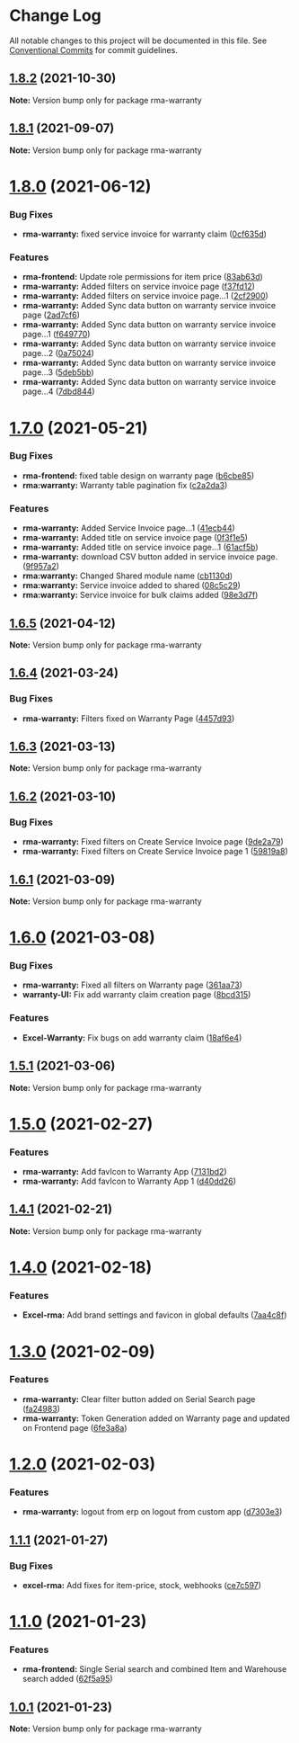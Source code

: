 # Change Log

All notable changes to this project will be documented in this file.
See [Conventional Commits](https://conventionalcommits.org) for commit guidelines.

## [1.8.2](https://gitlab.com/castlecraft/excel-rma/compare/rma-warranty@1.8.1...rma-warranty@1.8.2) (2021-10-30)

**Note:** Version bump only for package rma-warranty





## [1.8.1](https://gitlab.com/castlecraft/excel-rma/compare/rma-warranty@1.8.0...rma-warranty@1.8.1) (2021-09-07)

**Note:** Version bump only for package rma-warranty





# [1.8.0](https://gitlab.com/castlecraft/excel-rma/compare/rma-warranty@1.7.0...rma-warranty@1.8.0) (2021-06-12)


### Bug Fixes

* **rma-warranty:** fixed service invoice for warranty claim ([0cf635d](https://gitlab.com/castlecraft/excel-rma/commit/0cf635d4f65be76de235e2bc01cb453542014400))


### Features

* **rma-frontend:** Update role permissions for item price ([83ab63d](https://gitlab.com/castlecraft/excel-rma/commit/83ab63dde0b7a335213d5797ada12b9b4b0187e4))
* **rma-warranty:** Added filters on service invoice page ([f37fd12](https://gitlab.com/castlecraft/excel-rma/commit/f37fd1214f5987b51a9c82f9972cecf13b14a674))
* **rma-warranty:** Added filters on service invoice page...1 ([2cf2900](https://gitlab.com/castlecraft/excel-rma/commit/2cf2900e45b0418254b3829c159856ca16722227))
* **rma-warranty:** Added Sync data button on warranty service invoice page ([2ad7cf6](https://gitlab.com/castlecraft/excel-rma/commit/2ad7cf6871abea4a1eec4c6e4de23c3af2fc1810))
* **rma-warranty:** Added Sync data button on warranty service invoice page...1 ([f649770](https://gitlab.com/castlecraft/excel-rma/commit/f6497701ec8287475e39970b78856b48393e9e12))
* **rma-warranty:** Added Sync data button on warranty service invoice page...2 ([0a75024](https://gitlab.com/castlecraft/excel-rma/commit/0a7502473c6d489476c814d8e70ea6d5e7c3b667))
* **rma-warranty:** Added Sync data button on warranty service invoice page...3 ([5deb5bb](https://gitlab.com/castlecraft/excel-rma/commit/5deb5bb2a4d64c90e110d791e0833e0982020791))
* **rma-warranty:** Added Sync data button on warranty service invoice page...4 ([7dbd844](https://gitlab.com/castlecraft/excel-rma/commit/7dbd844b29b591200aebb64ee4c70f516c0e9b73))





# [1.7.0](https://gitlab.com/castlecraft/excel-rma/compare/rma-warranty@1.6.5...rma-warranty@1.7.0) (2021-05-21)


### Bug Fixes

* **rma-frontend:** fixed table design on warranty page ([b6cbe85](https://gitlab.com/castlecraft/excel-rma/commit/b6cbe855be0411bce4d1276af706ba3e7fa9b426))
* **rma:warranty:** Warranty table pagination fix ([c2a2da3](https://gitlab.com/castlecraft/excel-rma/commit/c2a2da35b567433545f9ecbbed037cf61fa0aa5a))


### Features

* **rma-warranty:** Added Service Invoice page...1 ([41ecb44](https://gitlab.com/castlecraft/excel-rma/commit/41ecb441bcd7c2f7ee7c4003b5f5556770d61536))
* **rma-warranty:** Added title on service invoice page ([0f3f1e5](https://gitlab.com/castlecraft/excel-rma/commit/0f3f1e5b49b6628ed6e216d0cdbda19abcd19156))
* **rma-warranty:** Added title on service invoice page...1 ([61acf5b](https://gitlab.com/castlecraft/excel-rma/commit/61acf5b96d9c1f228a2c458403fb79b1a63ddf19))
* **rma-warranty:** download CSV button added in service invoice page. ([9f957a2](https://gitlab.com/castlecraft/excel-rma/commit/9f957a287afb9494c4749970ece9a71a0d8f893b))
* **rma:warranty:** Changed Shared module name ([cb1130d](https://gitlab.com/castlecraft/excel-rma/commit/cb1130ddfce5482922ee4c9603dfb2a2f9f57a69))
* **rma:warranty:** Service invoice added to shared ([08c5c29](https://gitlab.com/castlecraft/excel-rma/commit/08c5c293cab144d425912bd3e7e7e41d8b1207dd))
* **rma:warranty:** Service invoice for bulk claims added ([98e3d7f](https://gitlab.com/castlecraft/excel-rma/commit/98e3d7ff8c80f381280f6114d60e4f6cf0a46df9))





## [1.6.5](https://gitlab.com/castlecraft/excel-rma/compare/rma-warranty@1.6.4...rma-warranty@1.6.5) (2021-04-12)

**Note:** Version bump only for package rma-warranty





## [1.6.4](https://gitlab.com/castlecraft/excel-rma/compare/rma-warranty@1.6.3...rma-warranty@1.6.4) (2021-03-24)


### Bug Fixes

* **rma-warranty:** Filters fixed on Warranty Page ([4457d93](https://gitlab.com/castlecraft/excel-rma/commit/4457d93cda56a17e8962cd7d0cda4df4cf89fe94))





## [1.6.3](https://gitlab.com/castlecraft/excel-rma/compare/rma-warranty@1.6.2...rma-warranty@1.6.3) (2021-03-13)

**Note:** Version bump only for package rma-warranty





## [1.6.2](https://gitlab.com/castlecraft/excel-rma/compare/rma-warranty@1.6.1...rma-warranty@1.6.2) (2021-03-10)


### Bug Fixes

* **rma-warranty:** Fixed filters on Create Service Invoice page ([9de2a79](https://gitlab.com/castlecraft/excel-rma/commit/9de2a79a6db3bc8a492d057c8185d628a22a5de1))
* **rma-warranty:** Fixed filters on Create Service Invoice page 1 ([59819a8](https://gitlab.com/castlecraft/excel-rma/commit/59819a82c3e029c3c321492737172328a4525275))





## [1.6.1](https://gitlab.com/castlecraft/excel-rma/compare/rma-warranty@1.6.0...rma-warranty@1.6.1) (2021-03-09)

**Note:** Version bump only for package rma-warranty





# [1.6.0](https://gitlab.com/castlecraft/excel-rma/compare/rma-warranty@1.5.1...rma-warranty@1.6.0) (2021-03-08)


### Bug Fixes

* **rma-warranty:** Fixed all filters on Warranty page ([361aa73](https://gitlab.com/castlecraft/excel-rma/commit/361aa7377321e30ac2030b11f9acf8a5590e262c))
* **warranty-UI:** Fix add warranty claim creation page ([8bcd315](https://gitlab.com/castlecraft/excel-rma/commit/8bcd31550cc2414cbb9170516789a87ad48eb3d0))


### Features

* **Excel-Warranty:** Fix bugs on add warranty claim ([18af6e4](https://gitlab.com/castlecraft/excel-rma/commit/18af6e40fbfa99a3ceccc81a5f8bce7cba0df277))





## [1.5.1](https://gitlab.com/castlecraft/excel-rma/compare/rma-warranty@1.5.0...rma-warranty@1.5.1) (2021-03-06)

**Note:** Version bump only for package rma-warranty





# [1.5.0](https://gitlab.com/castlecraft/excel-rma/compare/rma-warranty@1.4.1...rma-warranty@1.5.0) (2021-02-27)


### Features

* **rma-warranty:** Add favIcon to Warranty App ([7131bd2](https://gitlab.com/castlecraft/excel-rma/commit/7131bd2055e02185e60b38cad51ef8437334ec41))
* **rma-warranty:** Add favIcon to Warranty App 1 ([d40dd26](https://gitlab.com/castlecraft/excel-rma/commit/d40dd26afdc584ae8834b539e632bc4447985d2c))





## [1.4.1](https://gitlab.com/castlecraft/excel-rma/compare/rma-warranty@1.4.0...rma-warranty@1.4.1) (2021-02-21)

**Note:** Version bump only for package rma-warranty





# [1.4.0](https://gitlab.com/castlecraft/excel-rma/compare/rma-warranty@1.3.0...rma-warranty@1.4.0) (2021-02-18)


### Features

* **Excel-rma:** Add brand settings and favicon in global defaults ([7aa4c8f](https://gitlab.com/castlecraft/excel-rma/commit/7aa4c8f7f4a05ea3db72bfba7c4c46fe688d9d4a))





# [1.3.0](https://gitlab.com/castlecraft/excel-rma/compare/rma-warranty@1.2.0...rma-warranty@1.3.0) (2021-02-09)


### Features

* **rma-warranty:** Clear filter button added on Serial Search page ([fa24983](https://gitlab.com/castlecraft/excel-rma/commit/fa2498327fa035158c3a5e74039dc9eff17f1731))
* **rma-warranty:** Token Generation added on Warranty page and updated on Frontend page ([6fe3a8a](https://gitlab.com/castlecraft/excel-rma/commit/6fe3a8a1914e3dde070052c47b69dfdb924bf24d))





# [1.2.0](https://gitlab.com/castlecraft/excel-rma/compare/rma-warranty@1.1.1...rma-warranty@1.2.0) (2021-02-03)


### Features

* **rma-warranty:** logout from erp on logout from custom app ([d7303e3](https://gitlab.com/castlecraft/excel-rma/commit/d7303e3fa01d653cdd3e9f6d635b376e6dfa4693))





## [1.1.1](https://gitlab.com/castlecraft/excel-rma/compare/rma-warranty@1.1.0...rma-warranty@1.1.1) (2021-01-27)


### Bug Fixes

* **excel-rma:** Add fixes for item-price, stock, webhooks ([ce7c597](https://gitlab.com/castlecraft/excel-rma/commit/ce7c597cfd14691cabd0cba66a0cfec080ada4df))





# [1.1.0](https://gitlab.com/castlecraft/excel-rma/compare/rma-warranty@1.0.1...rma-warranty@1.1.0) (2021-01-23)


### Features

* **rma-frontend:** Single Serial search and combined Item and Warehouse search added ([62f5a95](https://gitlab.com/castlecraft/excel-rma/commit/62f5a957089f4aae0eb5a5e38920aec1226370c9))





## [1.0.1](https://gitlab.com/castlecraft/excel-rma/compare/rma-warranty@1.0.0...rma-warranty@1.0.1) (2021-01-23)

**Note:** Version bump only for package rma-warranty
